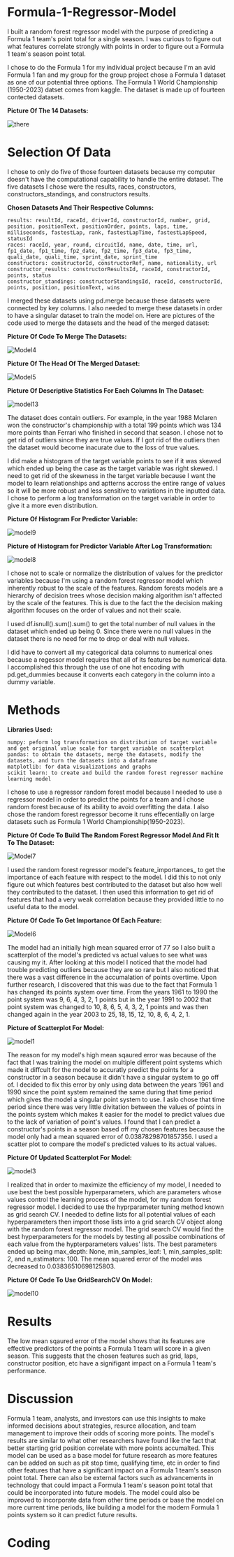 # Formula-1-Regressor-Model

I built a random forest regressor model with the purpose of predicting a Formula 1 team's point total for a single season. I was curious to figure out what features correlate strongly with points in order to figure out a Formula 1 team's season point total.  

I chose to do the Formula 1 for my individual project because I'm an avid Formula 1 fan and my group for the group project chose a Formula 1 dataset as one of our potential three options. 
The Formula 1 World Championship (1950-2023) datset comes from kaggle. The dataset is  made up of fourteen contected datasets. 

**Picture Of The 14 Datasets:**

![there](https://github.com/athendd/Formula-1-Regressor-Model/assets/141829395/31a549be-a78a-4035-b5ca-af4a1f36be9a)

# Selection Of Data

I chose to only do five of those fourteen datasets because my computer doesn't have the computational capability to handle the entire dataset. The five datasets I chose were the results, races, constructors, constructors_standings, and constructors results. 

**Chosen Datasets And Their Respective Columns:**

    results: resultId, raceId, driverId, constructorId, number, grid, position, positionText, positionOrder, points, laps, time, milliseconds, fastestLap, rank, fastestLapTime, fastestLapSpeed, statusId
    races: raceId, year, round, circuitId, name, date, time, url, fp1_date, fp1_time, fp2_date, fp2_time, fp3_date, fp3_time, quali_date, quali_time, sprint_date, sprint_time
    constructors: constructorId, constructorRef, name, nationality, url
    constructor_results: constructorResultsId, raceId, constructorId, points, status
    constructor_standings: constructorStandingsId, raceId, constructorId, points, position, positionText, wins

I merged these datasets using pd.merge because these datasets were connected by key columns. I also needed to merge these datasets in order to have a singular dataset to train the model on. Here are pictures of the code used to merge the datasets and the head of the merged dataset:

**Picture Of Code To Merge The Datasets:**

![Model4](https://github.com/athendd/Formula-1-Regressor-Model/assets/141829395/0a503a29-207e-4af7-b179-9ae15b9232ac)

**Picture Of The Head Of The Merged Dataset:**

![Model5](https://github.com/athendd/Formula-1-Regressor-Model/assets/141829395/c7bed1de-3a36-4710-a580-a18c84ebca62)

**Picture Of Descriptive Statistics For Each Columns In The Dataset:**

![model13](https://github.com/athendd/Formula-1-Regressor-Model/assets/141829395/10b8886d-65cc-432c-94c1-2402db651a3a)

The dataset does contain outliers. For example, in the year 1988 Mclaren won the constructor's championship with a total 199 points which was 134 more points than Ferrari who finished in second that season. I chose not to get rid of outliers since they are true values. If I got rid of the outliers then the dataset would become inacurate due to the loss of true values. 

I did make a histogram of the target variable points to see if it was skewed which ended up being the case as the target variable was right skewed. I need to get rid of the skewness in the target variable because I want the model to learn relationships and aptterns accross the entire range of values so it will be more robust and less sensitive to variations in the inputted data. I  chose to perform a log transformation on the target variable in order to give it a more even distribution. 

**Picture Of Histogram For Predictor Variable:**

![model9](https://github.com/athendd/Formula-1-Regressor-Model/assets/141829395/35024b9d-5fdd-4281-a7ed-cbd6e8c96a6d)

**Picture of Histogram for Predictor Variable After Log Transformation:**

![model8](https://github.com/athendd/Formula-1-Regressor-Model/assets/141829395/05f7ba2e-8003-4636-bc51-1402d3b0f716)

I chose not to scale or normalize the distribution of values for the predictor variables because I'm using a random forest regressor model which inherently robust to the scale of the features. Random forests models are a hierarchy of decision trees whose decision making algorithm isn't affected by the scale of the features. This is due to the fact the the decision making algorithm focuses on the order of values and not their scale. 

I used df.isnull().sum().sum() to get the total number of null values in the dataset which ended up being 0. Since there were no null values in the dataset there is no need for me to drop or deal with null values. 

I did have to convert all my categorical data columns to numerical ones because a regessor model requires that all of its features be numerical data. I accomplished this through the use of one hot encoding with pd.get_dummies because it converts each category in the column into a dummy variable. 

# Methods

**Libraries Used:** 

    numpy: peform log transformation on distribution of target variable and get original value scale for target variable on scatterplot
    pandas: to obtain the datasets, merge the datasets, modify the datasets, and turn the datasets into a dataframe
    matplotlib: for data visualizations and graphs
    scikit learn: to create and build the random forest regressor machine learning model 

I chose to use a regressor random forest model because I needed to use a regressor model in order to predict the points for a team and I chose random forest because of its ability to avoid overfitting the data. I also chose the random forest regressor become it runs effecentially on large datasets such as Formula 1 World Championship(1950-2023). 

**Picture Of Code To Build The Random Forest Regressor Model And Fit It To The Dataset:**

![Model7](https://github.com/athendd/Formula-1-Regressor-Model/assets/141829395/ded2f822-144a-4559-973a-0bfc30ff1ec1)

I used the random forest regressor model's feature_importances_ to get the importance of each feature with respect to the model. I did this to not only figure out which features best contributed to the dataset but also how well they contributed to the dataset. I then used this information to get rid of features that had a very weak correlation because they provided little to no useful data to the model. 

**Picture Of Code To Get Importance Of Each Feature:**

![Model6](https://github.com/athendd/Formula-1-Regressor-Model/assets/141829395/76211d94-c85a-4c15-9f69-9b394c60e10f)

The model had an initially high mean squared error of 77 so I also built a scatterplot of the model's predicted vs actual values to see what was causing my it. After looking at this model I noticed that the model had trouble predicting outliers because they are so rare but I also noticed that there was a vast difference in the accumalation of points overtime. Upon further research, I discovered that this was due to the fact that Formula 1 has changed its points system over time. From the years 1961 to 1990 the point system was 9, 6, 4, 3, 2, 1 points but in the year 1991 to 2002 that point system was changed to 10, 8, 6, 5, 4, 3, 2, 1 points and was then changed again in the year 2003 to 25, 18, 15, 12, 10, 8, 6, 4, 2, 1. 

**Picture of Scatterplot For Model:**

![model1](https://github.com/athendd/Formula-1-Regressor-Model/assets/141829395/455f2a1e-4b01-4532-807d-4bff515b36c3)


The reason for my model's high mean sqaured error was because of the fact that I was training the model on multiple different point systems which made it diffcult for the model to accuratly predict the points for a constructor in a season because it didn't have a singular system to go off of. I decided to fix this error by only using data between the years 1961 and 1990 since the point system remained the same during that time period which gives the model a singular point system to use. I aslo chose that time period since there was very little divitation between the values of points in the points system which makes it easier for the model to predict values due to the lack of variation of point's values. I found that I can predict a constructor's points in a season based off my chosen features because the model only had a mean squared error of 0.03878298701857356. I used a scatter plot to compare the model's predicted values to its actual values. 

**Picture Of Updated Scatterplot For Model:**

![model3](https://github.com/athendd/Formula-1-Regressor-Model/assets/141829395/6b213098-aacb-4a9d-960b-c55311618fb8)

I realized that in order to maximize the efficiency of my model, I needed to use best the best possible hyperparameters, which are parameters whose values control the learning process of the model, for my random forest regressor model. I decided to use the hyprparameter tuning method known as grid search CV. I needed to  define lists for all potential values of each hyperparameters then import those lists into a grid search CV object along with the random forest regressor model. The grid search CV would find the best hyperparameters for the models by testing all possibe combinations of each value from the hypterparameters values' lists. The best parameters ended up being max_depth: None, min_samples_leaf: 1, min_samples_split: 2, and n_estimators: 100. The mean squared error of the model was decreased to 0.03836510698125803. 

**Picture Of Code To Use GridSearchCV On Model:**

![model10](https://github.com/athendd/Formula-1-Regressor-Model/assets/141829395/928c0da5-d752-4377-a412-d9ca0bb4e46f)

# Results

The low mean sqaured error of the model shows that its features are effective predictors of the points a Formula 1 team will score in a given season. This suggests that the chosen features such as grid, laps, constructor position, etc have a signifigant impact on a Formula 1 team's performance. 

# Discussion

Formula 1 team, analysts, and investors can use this insights to make informed decisions about strategies, resurce allocation, and team management to improve their odds of scoring more points. The model's results are similar to what other researchers have found like the fact that better starting grid position correlate with more points accumalted. This model can be used as a base model for future research as more features can be added on such as pit stop time, qualifying time, etc in order to find other features that have a significant impact on a Formula 1 team's season point total. There can also be external factors such as advancements in technology that could impact a Formula 1 team's season point total that could be incorporated into future models. The model could also be improved to incorporate data from other time periods or base the model on more current time periods, like building a model for the modern Formula 1 points system so it can predict future results. 

# Coding
